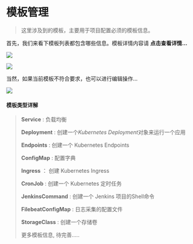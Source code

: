 # 模板管理

> 这里涉及到的模板，主要用于项目配置必须的模板信息。

首先，我们来看下模板列表都包含哪些信息。模板详情内容请 **点击查看详情...**

![](http://source.qiniu.cnd.nsini.com/images/2019/08/3d/f2/98/20190823-bb324a31aa3789b194f1a9e7f293d99c.jpeg)

![](http://source.qiniu.cnd.nsini.com/images/2019/08/d9/9e/f3/20190823-8755bea82c0534b0f34880939e9d9d19.jpeg)



当然，如果当前模板不符合要求，也可以进行编辑操作...

![](http://source.qiniu.cnd.nsini.com/images/2019/08/ad/8c/5f/20190823-cd30bfb67723fec856ad3e1b8c0ad4fe.jpeg)



#### 模板类型详解

> **Service** :  负载均衡
>
> **Deployment** : 创建一个*Kubernetes Deployment*对象来运行一个应用
>
> **Endpoints** : 创建一个 Kubernetes Endpoints 
>
> **ConfigMap** : 配置字典
>
> **Ingress** ： 创建 Kubernetes Ingress
>
> **CronJob** :  创建一个 Kubernetes 定时任务
>
> **JenkinsCommand** : 创建一个 Jenkins 项目的Shell命令
>
> **FilebeatConfigMap** :  日志采集的配置文件
>
> **StorageClass** : 创建一个存储卷
>
> 更多模板信息, 待完善.....

